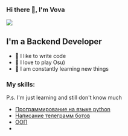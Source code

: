 ### Hi there 👋, I'm Vova

![](https://komarev.com/ghpvc/?username=oxxios)

## I'm a Backend Developer
- 💪 I like to write code
- 🎉 I love to play Osu)
- 🥅 I am constantly learning new things



### My skills:
P.s. I'm just learning and still don't know much
<!-- BLOG-POST-LIST:START -->
- [Программирование на языке python](https://webtricks-master.ru/javascript/destrukturizatsiya-v-javascript/)
- [Написание телеграмм ботов](https://webtricks-master.ru/react-hooks/pishem-spisok-zadach-na-react-hooks/)
- [ ООП](https://webtricks-master.ru/react-hooks/pishem-spisok-zadach-na-react-hooks/)
- [](https://webtricks-master.ru/beginners/kak-podklyuchit-sass-k-react/)







